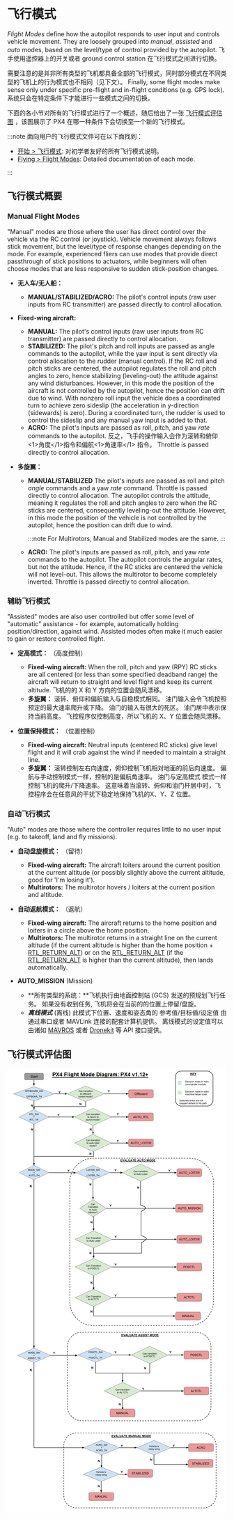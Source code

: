 # 飞行模式

_Flight Modes_ define how the autopilot responds to user input and controls vehicle movement. They are loosely grouped into _manual_, _assisted_ and _auto_ modes, based on the level/type of control provided by the autopilot. 飞手使用遥控器上的开关或者 ground control station 在飞行模式之间进行切换。

需要注意的是并非所有类型的飞机都具备全部的飞行模式，同时部分模式在不同类型的飞机上的行为模式也不相同（见下文）。 Finally, some flight modes make sense only under specific pre-flight and in-flight conditions (e.g. GPS lock). 系统只会在特定条件下才能进行一些模式之间的切换。

下面的各小节对所有的飞行模式进行了一个概述，随后给出了一张 [飞行模式评估图](#flight-mode-evaluation-diagram) ，该图展示了 PX4 在哪一种条件下会切换至一个新的飞行模式。

:::note
面向用户的飞行模式文件可在以下面找到：

- [开始 > 飞行模式](../getting_started/flight_modes.md): 对初学者友好的所有飞行模式说明。
- [Flying > Flight Modes](../flight_modes/README.md): Detailed documentation of each mode.

:::

## 飞行模式概要

### Manual Flight Modes

"Manual" modes are those where the user has direct control over the vehicle via the RC control (or joystick). Vehicle movement always follows stick movement, but the level/type of response changes depending on the mode. For example, experienced fliers can use modes that provide direct passthrough of stick positions to actuators, while beginners will often choose modes that are less responsive to sudden stick-position changes.

- **无人车/无人船：**

  - **MANUAL/STABILIZED/ACRO:** The pilot's control inputs (raw user inputs from RC transmitter) are passed directly to control allocation.

- **Fixed-wing aircraft:**

  - **MANUAL:** The pilot's control inputs (raw user inputs from RC transmitter) are passed directly to control allocation.
  - **STABILIZED:** The pilot's pitch and roll inputs are passed as angle commands to the autopilot, while the yaw input is sent directly via control allocation to the rudder (manual control). If the RC roll and pitch sticks are centered, the autopilot regulates the roll and pitch angles to zero, hence stabilizing (leveling-out) the attitude against any wind disturbances. However, in this mode the position of the aircraft is not controlled by the autopilot, hence the position can drift due to wind. With nonzero roll input the vehicle does a coordinated turn to achieve zero sideslip (the acceleration in y-direction (sidewards) is zero). During a coordinated turn, the rudder is used to control the sideslip and any manual yaw input is added to that.
  - **ACRO:** The pilot's inputs are passed as roll, pitch, and yaw _rate_ commands to the autopilot. 反之，飞手的操作输入会作为滚转和俯仰<1>角度</1>指令和偏航<1>角速率</1> 指令。 Throttle is passed directly to control allocation.

- **多旋翼：**

  - **MANUAL/STABILIZED** The pilot's inputs are passed as roll and pitch _angle_ commands and a yaw _rate_ command. Throttle is passed directly to control allocation. The autopilot controls the attitude, meaning it regulates the roll and pitch angles to zero when the RC sticks are centered, consequently leveling-out the attitude. However, in this mode the position of the vehicle is not controlled by the autopilot, hence the position can drift due to wind.

    :::note
For Multirotors, Manual and Stabilized modes are the same.
:::

  - **ACRO:** The pilot's inputs are passed as roll, pitch, and yaw _rate_ commands to the autopilot. The autopilot controls the angular rates, but not the attitude. Hence, if the RC sticks are centered the vehicle will not level-out. This allows the multirotor to become completely inverted. Throttle is passed directly to control allocation.

### 辅助飞行模式

"Assisted" modes are also user controlled but offer some level of "automatic" assistance - for example, automatically holding position/direction, against wind. Assisted modes often make it much easier to gain or restore controlled flight.

- **定高模式：** （高度控制）

  - **Fixed-wing aircraft:** When the roll, pitch and yaw (RPY) RC sticks are all centered (or less than some specified deadband range) the aircraft will return to straight and level flight and keep its current altitude. 飞机的的 X 和 Y 方向的位置会随风漂移。
  - **多旋翼：** 滚转、俯仰和偏航输入与自稳模式相同。 油门输入会令飞机按照预定的最大速率爬升或下降。 油门的输入有很大的死区。 油门居中表示保持当前高度。 飞控程序仅控制高度，所以飞机的 X、Y 位置会随风漂移。

- **位置保持模式：** （位置控制）

  - **Fixed-wing aircraft:** Neutral inputs (centered RC sticks) give level flight and it will crab against the wind if needed to maintain a straight line.
  - **多旋翼：** 滚转控制左右向速度，俯仰控制飞机相对地面的前后向速度。 偏航与手动控制模式一样，控制的是偏航角速率。 油门与定高模式 模式一样控制飞机的爬升/下降速率。 这意味着当滚转、俯仰和油门杆居中时，飞控程序会在任意风的干扰下稳定地保持飞机的X、Y、Z 位置。

### 自动飞行模式

"Auto" modes are those where the controller requires little to no user input (e.g. to takeoff, land and fly missions).

- **自动盘旋模式：** （留待）

  - **Fixed-wing aircraft:** The aircraft loiters around the current position at the current altitude (or possibly slightly above the current altitude, good for 'I'm losing it').
  - **Multirotors:** The multirotor hovers / loiters at the current position and altitude.

- **自动返航模式：** （返航）

  - **Fixed-wing aircraft:** The aircraft returns to the home position and loiters in a circle above the home position.
  - **Multirotors:** The multirotor returns in a straight line on the current altitude (if the current altitude is higher than the home position + [RTL_RETURN_ALT](../advanced_config/parameter_reference.md#RTL_RETURN_ALT)) or on the [RTL_RETURN_ALT](../advanced_config/parameter_reference.md#RTL_RETURN_ALT) (if the [RTL_RETURN_ALT](../advanced_config/parameter_reference.md#RTL_RETURN_ALT) is higher than the current altitude), then lands automatically.

- **AUTO_MISSION** (Mission)
  - **所有类型的系统：**飞机执行由地面控制站 (GCS) 发送的预规划飞行任务。 如果没有收到任务, 飞机将会在当前的的位置上停留/盘旋。
  - ***离线模式*** (离线) 此模式下位置、速度和姿态角的 参考值/目标值/设定值 由通过串口或者 MAVLink 连接的配套计算机提供。 离线模式的设定值可以由诸如 [MAVROS](https://github.com/mavlink/mavros) 或者 [Dronekit](http://dronekit.io) 等 API 接口提供。

## 飞行模式评估图

![Commander Flow diagram](../../assets/diagrams/commander-flow-diagram.png)
